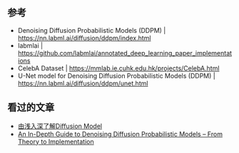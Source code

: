 
## 参考

- Denoising Diffusion Probabilistic Models (DDPM) | https://nn.labml.ai/diffusion/ddpm/index.html
- labmlai | https://github.com/labmlai/annotated_deep_learning_paper_implementations
- CelebA Dataset | https://mmlab.ie.cuhk.edu.hk/projects/CelebA.html
- U-Net model for Denoising Diffusion Probabilistic Models (DDPM) | https://nn.labml.ai/diffusion/ddpm/unet.html

## 看过的文章
- [由浅入深了解Diffusion Model](https://zhuanlan.zhihu.com/p/525106459)
- [An In-Depth Guide to Denoising Diffusion Probabilistic Models – From Theory to Implementation](https://learnopencv.com/denoising-diffusion-probabilistic-models/)


